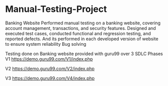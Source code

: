 # Manual-Testing-Project
Banking Website Performed manual testing on a banking website, covering account management, transactions, and security features. Designed and executed test cases, conducted functional and regression testing, and reported defects. And its performed in each developed version of website to ensure system reliability Bug solving

Testing done on Banking website provided with guru99 over 3 SDLC Phases 
V1
https://demo.guru99.com/V1/index.php

V2
https://demo.guru99.com/V2/index.php

V3
https://demo.guru99.com/V4/index.php
